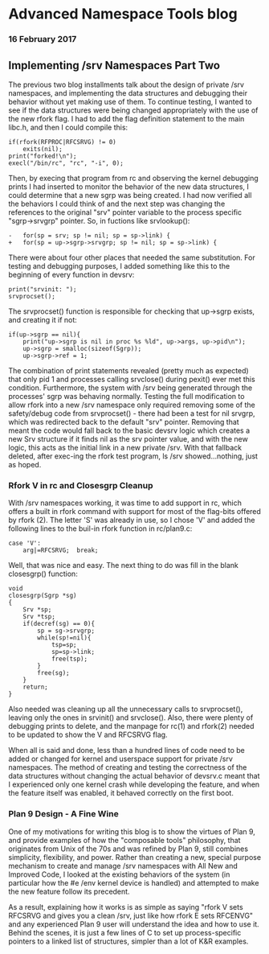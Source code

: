 # Advanced Namespace Tools blog
### 16 February 2017

## Implementing /srv Namespaces Part Two

The previous two blog installments talk about the design of private /srv namespaces, and implementing the data structures and debugging their behavior without yet making use of them. To continue testing, I wanted to see if the data structures were being changed appropriately with the use of the new rfork flag. I had to add the flag definition statement to the main libc.h, and then I could compile this:

	if(rfork(RFPROC|RFCSRVG) != 0)
		exits(nil);
	print("forked!\n");
	execl("/bin/rc", "rc", "-i", 0);

Then, by execing that program from rc and observing the kernel debugging prints I had inserted to monitor the behavior of the new data structures, I could determine that a new sgrp was being created. I had now verified all the behaviors I could think of and the next step was changing the references to the original "srv" pointer variable to the process specific "sgrp->srvgrp" pointer. So, in fuctions like srvlookup():

	-	for(sp = srv; sp != nil; sp = sp->link) {
	+	for(sp = up->sgrp->srvgrp; sp != nil; sp = sp->link) {

There were about four other places that needed the same substitution. For testing and debugging purposes, I added something like this to the beginning of every function in devsrv:

	print("srvinit: ");
	srvprocset();

The srvprocset() function is responsible for checking that up->sgrp exists, and creating it if not:

	if(up->sgrp == nil){
		print("up->sgrp is nil in proc %s %ld", up->args, up->pid\n");
		up->sgrp = smalloc(sizeof(Sgrp));
		up->sgrp->ref = 1;

The combination of print statements revealed (pretty much as expected) that only pid 1 and processes calling srvclose() during pexit() ever met this condition. Furthermore, the system with /srv being generated through the processes' sgrp was behaving normally. Testing the full modification to allow rfork into a new /srv namespace only required removing some of the safety/debug code from srvprocset() - there had been a test for nil srvgrp, which was redirected back to the default "srv" pointer. Removing that meant the code would fall back to the basic devsrv logic which creates a new Srv structure if it finds nil as the srv pointer value, and with the new logic, this acts as the initial link in a new private /srv. With that fallback deleted, after exec-ing the rfork test program, ls /srv showed...nothing, just as hoped.

### Rfork V in rc and Closesgrp Cleanup

With /srv namespaces working, it was time to add support in rc, which offers a built in rfork command with support for most of the flag-bits offered by rfork (2). The letter 'S' was already in use, so I chose 'V' and added the following lines to the buil-in rfork function in rc/plan9.c:

	case 'V':
		arg|=RFCSRVG;  break;

Well, that was nice and easy. The next thing to do was fill in the blank closesgrp() function:

	void
	closesgrp(Sgrp *sg)
	{
		Srv *sp;
		Srv *tsp;
		if(decref(sg) == 0){
			sp = sg->srvgrp;
			while(sp!=nil){
				tsp=sp;
				sp=sp->link;
				free(tsp);
			}
			free(sg);
		}
		return;
	}

Also needed was cleaning up all the unnecessary calls to srvprocset(), leaving only the ones in srvinit() and srvclose(). Also, there were plenty of debugging prints to delete, and the manpage for rc(1) and rfork(2) needed to be updated to show the V and RFCSRVG flag.

When all is said and done, less than a hundred lines of code need to be added or changed for kernel and userspace support for private /srv namespaces. The method of creating and testing the correctness of the data structures without changing the actual behavior of devsrv.c meant that I experienced only one kernel crash while developing the feature, and when the feature itself was enabled, it behaved correctly on the first boot.

### Plan 9 Design - A Fine Wine

One of my motivations for writing this blog is to show the virtues of Plan 9, and provide examples of how the "composable tools" philosophy, that originates from Unix of the 70s and was refined by Plan 9, still combines simplicity, flexibility, and power. Rather than creating a new, special purpose mechanism to create and manage /srv namespaces with All New and Improved Code, I looked at the existing behaviors of the system (in particular how the #e /env kernel device is handled) and attempted to make the new feature follow its precedent. 

As a result, explaining how it works is as simple as saying "rfork V sets RFCSRVG and gives you a clean /srv, just like how rfork E sets RFCENVG" and any experienced Plan 9 user will understand the idea and how to use it. Behind the scenes, it is just a few lines of C to set up process-specific pointers to a linked list of structures, simpler than a lot of K&R examples.

